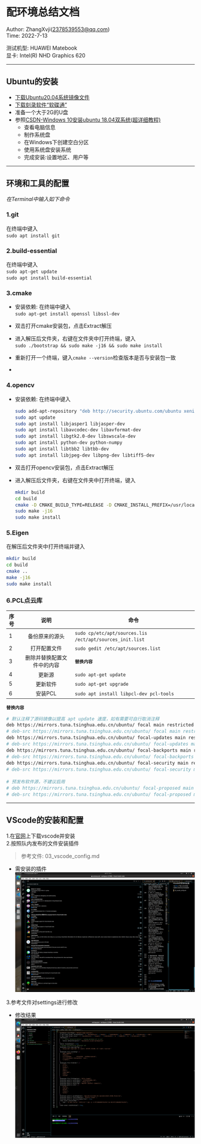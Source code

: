 # 配环境总结文档

Author: ZhangXvji(2378539553@qq.com)  
Time: 2022-7-13

测试机型: HUAWEI Matebook  
显卡: Intel(R) NHD Graphics 620

---

## Ubuntu的安装

+ [下载Ubuntu20.04系统镜像文件](https://mirrors.tuna.tsinghua.edu.cn/ubuntu-releases/20.04/ubuntu-20.04.4-desktop-amd64.iso)
+ [下载刻录软件“软碟通”](https://cn.ultraiso.net/uiso9_cn.exe)
+ 准备一个大于2G的U盘
+ 参照[CSDN-Windows 10安装ubuntu 18.04双系统(超详细教程)](https://blog.csdn.net/qq_43106321/article/details/105361644)
  + 查看电脑信息
  + 制作系统盘
  + 在Windows下创建空白分区
  + 使用系统盘安装系统
  + 完成安装:设置地区、用户等

---
  
## 环境和工具的配置

*在Terminal中输入如下命令*

### 1.git

在终端中键入  
`sudo apt install git`

### 2.build-essential

在终端中键入  
`sudo apt-get update`  
`sudo apt install build-essential`

### 3.cmake

+ 安装依赖: 在终端中键入  
`sudo apt-get install openssl libssl-dev`
+ 双击打开cmake安装包，点击Extract解压
+ 进入解压后文件夹，右键在文件夹中打开终端，键入  
`sudo ./bootstrap && sudo make -j16 && sudo make install`

+ 重新打开一个终端，键入`cmake --version`检查版本是否与安装包一致

+

### 4.opencv

+ 安装依赖: 在终端中键入  

    ```bash
    sudo add-apt-repository "deb http://security.ubuntu.com/ubuntu xenial-security main"
    sudo apt update
    sudo apt install libjasper1 libjasper-dev
    sudo apt install libavcodec-dev libavformat-dev
    sudo apt install libgtk2.0-dev libswscale-dev
    sudo apt install python-dev python-numpy
    sudo apt install libtbb2 libtbb-dev
    sudo apt install libjpeg-dev libpng-dev libtiff5-dev
    ```

+ 双击打开opencv安装包，点击Extract解压
+ 进入解压后文件夹，右键在文件夹中打开终端，键入  

    ```bash
    mkdir build
    cd build
    cmake -D CMAKE_BUILD_TYPE=RELEASE -D CMAKE_INSTALL_PREFIX=/usr/local -D WITH_TBB=ON -D WITH_V4L=ON ..
    sudo make -j16
    sudo make install
    ```

### 5.Eigen

在解压后文件夹中打开终端并键入

```bash
mkdir build
cd build
cmake ..
make -j16
sudo make install
```

### 6.PCL点云库

|序号|说明|命令|
|:---|:--:|---|
|1|备份原来的源头|`sudo cp/etc/apt/sources.lis /ect/apt/sources_init.list`|
| 2|打开配置文件|`sudo gedit /etc/apt/sources.list`|
|3|删除并替换配置文件中的内容|**`替换内容`**|
|4|更新源|`sudo apt-get update`|
|5|更新软件|`sudo apt-get upgrade`|
|6|安装PCL|`sudo apt install libpcl-dev pcl-tools`|

**`替换内容`**

```bash
# 默认注释了源码镜像以提高 apt update 速度，如有需要可自行取消注释
deb https://mirrors.tuna.tsinghua.edu.cn/ubuntu/ focal main restricted universe multiverse
# deb-src https://mirrors.tuna.tsinghua.edu.cn/ubuntu/ focal main restricted universe multiverse
deb https://mirrors.tuna.tsinghua.edu.cn/ubuntu/ focal-updates main restricted universe multiverse
# deb-src https://mirrors.tuna.tsinghua.edu.cn/ubuntu/ focal-updates main restricted universe multiverse
deb https://mirrors.tuna.tsinghua.edu.cn/ubuntu/ focal-backports main restricted universe multiverse
# deb-src https://mirrors.tuna.tsinghua.edu.cn/ubuntu/ focal-backports main restricted universe multiverse
deb https://mirrors.tuna.tsinghua.edu.cn/ubuntu/ focal-security main restricted universe multiverse
# deb-src https://mirrors.tuna.tsinghua.edu.cn/ubuntu/ focal-security main restricted universe multiverse

# 预发布软件源，不建议启用
# deb https://mirrors.tuna.tsinghua.edu.cn/ubuntu/ focal-proposed main restricted universe multiverse
# deb-src https://mirrors.tuna.tsinghua.edu.cn/ubuntu/ focal-proposed main restricted universe multiverse
```

---

## VScode的安装和配置

1.在[官网](https://code.visualstudio.com/)上下载vscode并安装  
2.按照队内发布的文件安装插件
>参考文件: 03_vscode_config.md

+ 需安装的插件
![插件](https://github.com/ZhangXvji/pictures/raw/master/hitcrt_sm_01.png)

3.参考文件对settings进行修改

+ 修改结果
![settings](https://github.com/ZhangXvji/pictures/raw/master/hitcrt_sm_02.png)
